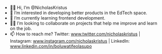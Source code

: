- 👋🏿 Hi, I’m @NicholasKristus
- 👀 I’m interested in developing better products in the EdTech space.
- 📘 I’m currently learning frontend development.
- 🤝🏿 I’m looking to collaborate on projects that help me improve and learn on the job.
- 📫 How to reach me? Twitter: www.twitter.com/nicholaskristus | Instagram: www.instagram.com/nicholaskristus | LinkedIn: www.linkedin.com/in/boluwatifeolasupo 

<!---
NicholasKristus/NicholasKristus is a ✨ special ✨ repository because its `README.md` (this file) appears on your GitHub profile.
You can click the Preview link to take a look at your changes.
--->
